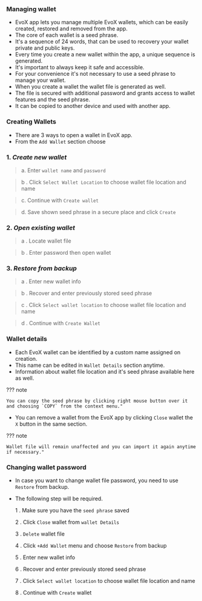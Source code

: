 ### Managing wallet

* EvoX app lets you manage multiple EvoX wallets, which can be easily created, restored and removed from the app. 
* The core of each wallet is a seed phrase. 
* It's a sequence of 24 words, that can be used to recovery your wallet private and public keys. 
* Every time you create a new wallet within the app, a unique sequence is generated. 
* It's important to always keep it safe and accessible.
* For your convenience it's not necessary to use a seed phrase to manage your wallet. 
* When you create a wallet the wallet file is generated as well. 
* The file is secured with additional password and grants access to wallet features and the seed phrase. 
* It can be copied to another device and used with another app.

### Creating Wallets

* There are 3 ways to open a wallet in EvoX app. 
* From the `Add Wallet` section choose

### 1. _Create new wallet_
     
>   a. Enter `wallet name` and `password`

>   b . Click `Select Wallet Location` to choose wallet file location and name

>   c. Continue with `Create wallet`

>   d. Save shown seed phrase in a secure place and click `Create`


### 2. _Open existing wallet_

> a . Locate wallet file

> b . Enter password then open wallet

### 3. _Restore from backup_

> a . Enter new wallet info

> b . Recover and enter previously stored seed phrase

> c . Click `Select wallet location` to choose wallet file location and name

> d . Continue with `Create Wallet`

### **Wallet details**

* Each EvoX wallet can be identified by a custom name assigned on creation. 
* This name can be edited in `Wallet Details` section anytime. 
* Information about wallet file location and it's seed phrase available here as well. 

??? note 

    You can copy the seed phrase by clicking right mouse button over it and choosing `COPY` from the context menu."

* You can remove a wallet from the EvoX app by clicking `Close` wallet the `X` button in the same section. 

??? note
    
    Wallet file will remain unaffected and you can import it again anytime if necessary."

### Changing wallet password

* In case you want to change wallet file password, you need to use `Restore` from backup. 
* The following step will be required.

    1 . Make sure you have the `seed phrase` saved

    2 . Click `Close` wallet from `wallet Details`
    
    3 . `Delete` wallet file
    
    4 . Click `+Add Wallet` menu and choose `Restore` from backup

    5 . Enter new wallet info

    6 . Recover and enter previously stored seed phrase

    7 . Click `Select wallet location` to choose wallet file location and name

    8 . Continue with `Create` wallet


